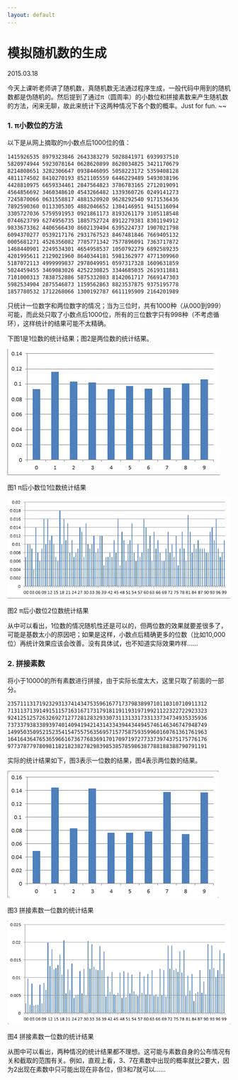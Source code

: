 ```yaml
---
layout: default
---
```


# 模拟随机数的生成
2015.03.18

今天上课听老师讲了随机数，真随机数无法通过程序生成，一般代码中用到的随机数都是伪随机的。然后提到了通过π（圆周率）的小数位和拼接素数来产生随机数的方法，闲来无聊，故此来统计下这两种情况下各个数的概率。Just for fun. ~~

### 1. π小数位的方法

以下是从网上摘取的π小数点后1000位的值：
```
1415926535 8979323846 2643383279 5028841971 6939937510
5820974944 5923078164 0628620899 8628034825 3421170679
8214808651 3282306647 0938446095 5058223172 5359408128
4811174502 8410270193 8521105559 6446229489 5493038196
4428810975 6659334461 2847564823 3786783165 2712019091
4564856692 3460348610 4543266482 1339360726 0249141273
7245870066 0631558817 4881520920 9628292540 9171536436
7892590360 0113305305 4882046652 1384146951 9415116094
3305727036 5759591953 0921861173 8193261179 3105118548
0744623799 6274956735 1885752724 8912279381 8301194912
9833673362 4406566430 8602139494 6395224737 1907021798
6094370277 0539217176 2931767523 8467481846 7669405132
0005681271 4526356082 7785771342 7577896091 7363717872
1468440901 2249534301 4654958537 1050792279 6892589235
4201995611 2129021960 8640344181 5981362977 4771309960
5187072113 4999999837 2978049951 0597317328 1609631859
5024459455 3469083026 4252230825 3344685035 2619311881
7101000313 7838752886 5875332083 8142061717 7669147303
5982534904 2875546873 1159562863 8823537875 9375195778
1857780532 1712268066 1300192787 6611195909 2164201989
```

只统计一位数字和两位数字的情况；当为三位时，共有1000种（从000到999）可能，而此处只取了小数点后1000位，所有的三位数字只有998种（不考虑循环），这样统计的结果可能不太精确。

下图1是1位数的统计结果；图2是两位数的统计结果。

![one number of pai](./../images/one-number-of-pai.png?raw=true)

图1 π后小数位1位数统计结果

![two numbers of pai](./../images/two-numbers-of-pai.png?raw=true)

图2 π后小数位2位数统计结果

从中可以看出，1位数的情况随机性还是可以的，但两位数的效果就要差很多了，可能是基数太小的原因吧；如果是这样，小数点后精确更多的位数（比如10,000位）再统计效果应该会改善。没有具体试，也不知道实际效果咋样……

### 2. 拼接素数

将小于10000的所有素数进行拼接，由于实际长度太大，这里只取了前面的一部分。
```
235711131719232931374143475359616771737983899710110310710911312
713113713914915115716316717317918119119319719921122322722923323
924125125726326927127728128329330731131331733133734734935335936
737337938338939740140941942143143343944344945746146346747948749
149950350952152354154755756356957157758759359960160761361761963
164164364765365966167367768369170170971972773373974375175776176
977378779780981182182382782983985385785986387788188388790791191
```

实际的统计结果如下，图3表示一位数的结果，图4表示两位数的结果。

![one-number-of-primes](./../images/one-number-of-primes.png?raw=true)

图3 拼接素数一位数的统计结果

![two-numbers-of-primes](./../images/two-numbers-of-primes.png?raw=true)

图4 拼接素数一位数的统计结果

从图中可以看出，两种情况的统计结果都不理想。这可能与素数自身的公布情况有关和截取的范围有关。例如，直观上看，3、7在素数中出现的概率就比2要大，因为2出现在素数中只可能出现在非各位，但3和7就可以……